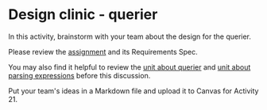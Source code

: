 # Design clinic - querier

In this activity, brainstorm with your team about the design for the querier.

Please review the [assignment](https://github.com/CS50DartmouthFA2025/home/blob/main/labs/tse/querier) and its Requirements Spec.

You may also find it helpful to review the 
[unit about querier](https://github.com/CS50DartmouthFA2025/home/blob/main/knowledge/units/querier.md)
and 
[unit about parsing expressions](https://github.com/CS50DartmouthFA2025/home/blob/main/knowledge/units/querier-expressions.md)
before this discussion.

Put your team's ideas in a Markdown file and upload it to Canvas for Activity 21.

